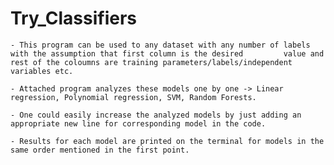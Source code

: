 # Try_Classifiers

    - This program can be used to any dataset with any number of labels with the assumption that first column is the desired         value and rest of the coloumns are training parameters/labels/independent variables etc.
    
    - Attached program analyzes these models one by one -> Linear regression, Polynomial regression, SVM, Random Forests.

    - One could easily increase the analyzed models by just adding an appropriate new line for corresponding model in the code.

    - Results for each model are printed on the terminal for models in the same order mentioned in the first point.
